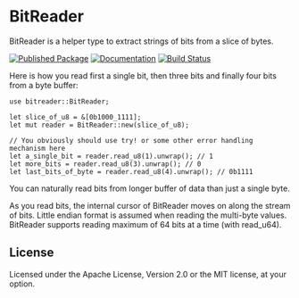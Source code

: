 # BitReader

BitReader is a helper type to extract strings of bits from a slice of bytes.

[![Published Package](https://img.shields.io/crates/v/bitreader.svg)](https://crates.io/crates/bitreader)
[![Documentation](https://docs.rs/bitreader/badge.svg)](https://docs.rs/bitreader)
[![Build Status](https://travis-ci.org/irauta/bitreader.svg?branch=master)](https://travis-ci.org/irauta/bitreader)

Here is how you read first a single bit, then three bits and finally four bits from a byte buffer:

    use bitreader::BitReader;

    let slice_of_u8 = &[0b1000_1111];
    let mut reader = BitReader::new(slice_of_u8);

    // You obviously should use try! or some other error handling mechanism here
    let a_single_bit = reader.read_u8(1).unwrap(); // 1
    let more_bits = reader.read_u8(3).unwrap(); // 0
    let last_bits_of_byte = reader.read_u8(4).unwrap(); // 0b1111

You can naturally read bits from longer buffer of data than just a single byte.

As you read bits, the internal cursor of BitReader moves on along the stream of bits. Little endian format is assumed when reading the multi-byte values. BitReader supports reading maximum of 64 bits at a time (with read_u64).

## License

Licensed under the Apache License, Version 2.0 or the MIT license, at your option.
